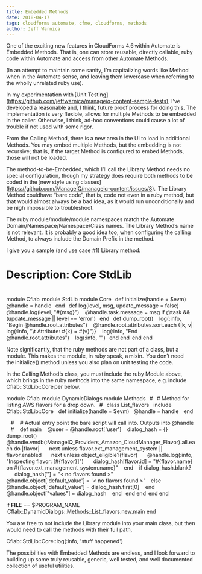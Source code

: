 ```yaml
---
title: Embedded Methods 
date: 2018-04-17
tags: cloudforms automate, cfme, cloudforms, methods 
author: Jeff Warnica
---
```


One of the exciting new features in CloudForms 4.6 within Automate is Embedded Methods. That is, one can store reusable, directly callable, ruby code within Automate and access from other Automate Methods.

(In an attempt to maintain some sanity, I’m capitalizing words like Method when in the Automate sense, and leaving them lowercase when referring to the wholly unrelated ruby use).

In my experimentation with [Unit Testing] (<https://github.com/jeffwarnica/manageiq-content-sample-tests>), I’ve developed a reasonable and, I think, future proof process for doing this. The implementation is very flexible, allows for multiple Methods to be embedded in the caller. Otherwise, I think, ad-hoc conventions could cause a lot of trouble if not used with some rigor.

From the Calling Method, there is a new area in the UI to load in additional Methods. You may embed multiple Methods, but the embedding is not recursive; that is, if the target Method is configured to embed Methods, those will not be loaded.

The method-to-be-Embedded, which I’ll call the Library Method needs no special configuration, though my strategy does require both methods to be coded in the [new style using classes] (<https://github.com/ManageIQ/manageiq-content/issues/8>).  The Library Method couldhave “bare code”, that is, code not even in a ruby method, but that would almost always be a bad idea, as it would run unconditionally and be nigh impossible to troubleshoot.

The ruby module/module/module namespaces match the Automate Domain/Namespace/Namespace/Class names. The Library Method’s name is not relevant. It is probably a good idea too, when configuring the calling Method, to always include the Domain Prefix in the method.

I give you a sample (and use case #1) Library method:

#
# Description: Core StdLib
#
module Cflab
  module StdLib
   module Core
   def initialize(handle = $evm)
     @handle = handle
   end
   def log(level, msg, update_message = false)
     @handle.log(level, "#{msg}")
     @handle.task.message = msg if @task && (update_message || level == 'error')
   end
   def dump_root()
     log(:info, "Begin @handle.root.attributes")
     @handle.root.attributes.sort.each {|k, v| log(:info, "\t Attribute: #{k} = #{v}")}
     log(:info, "End @handle.root.attributes")
     log(:info, "")
   end
   end
  end
end

Note significantly, that the ruby methods are not part of a class, but a module. This makes the module, in ruby speak, a mixin.  You don’t need the initialize() method unless you also plan on unit testing the code.

In the Calling Method’s class, you must include the ruby Module above, which brings in the ruby methods into the same namespace, e.g. include Cflab::StdLib::Core per below.

module Cflab
  module DynamicDialogs
    module Methods
    #
    # Method for listing AWS flavors for a drop down.
    #
    class List_flavors
    include Cflab::StdLib::Core
    def initialize(handle = $evm)
    @handle = handle
    end

    #
    # Actual entry point the bare script will call into. Outputs into @handle
    #
    def main
    @user = @handle.root['user']
    dialog_hash = {}
    dump_root()
    @handle.vmdb(:ManageIQ_Providers_Amazon_CloudManager_Flavor).all.each do |flavor|
         next unless flavor.ext_management_system || flavor.enabled
         next unless object_eligible?(flavor)
         @handle.log(:info, "Inspecting flavor: [#{flavor}]")
         dialog_hash[flavor.id] = "#{flavor.name} on #{flavor.ext_management_system.name}"
    end
    if dialog_hash.blank?
         dialog_hash[''] = "< no flavors found >"
         @handle.object['default_value'] = '< no flavors found >'
    else
         @handle.object['default_value'] = dialog_hash.first[0]
    end
    @handle.object["values"] = dialog_hash
    end
    end
    end
  end
end

if __FILE__ == $PROGRAM_NAME
  Cflab::DynamicDialogs::Methods::List_flavors.new.main
end

You are free to not include the Library module into your main class, but then would need to call the methods with their full path,  

Cflab::StdLib::Core::log(:info, 'stuff happened')

The possibilities with Embedded Methods are endless, and I look forward to building up some truly reusable, generic, well tested, and well documented collection of useful utilities.
